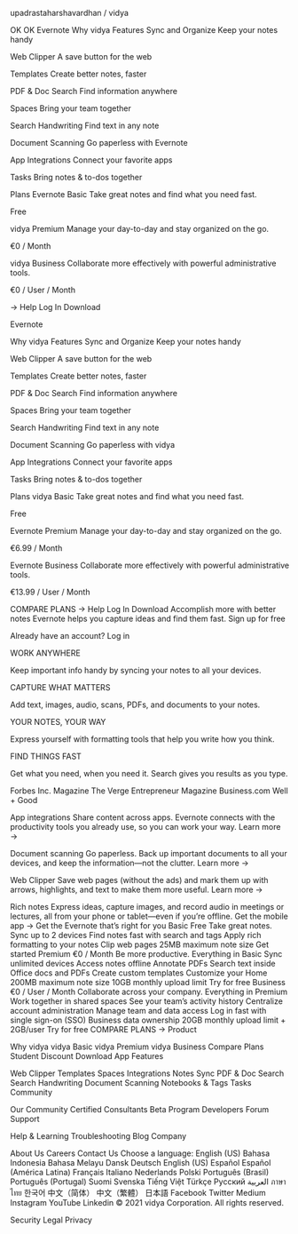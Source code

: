 upadrastaharshavardhan
/
vidya

OK
OK
Evernote 
Why vidya
Features
Sync and Organize
Keep your notes handy

Web Clipper
A save button for the web

Templates
Create better notes, faster

PDF & Doc Search
Find information anywhere

Spaces
Bring your team together

Search Handwriting
Find text in any note

Document Scanning
Go paperless with Evernote

App Integrations
Connect your favorite apps

Tasks
Bring notes & to-dos together

Plans
Evernote Basic
Take great notes and find what you need fast.

Free

vidya Premium
Manage your day-to-day and stay organized on the go.

€0 / Month

vidya Business
Collaborate more effectively with powerful administrative tools.

€0 / User / Month

→
Help
Log In
Download

Evernote 

Why vidya
Features
Sync and Organize
Keep your notes handy

Web Clipper
A save button for the web

Templates
Create better notes, faster

PDF & Doc Search
Find information anywhere

Spaces
Bring your team together

Search Handwriting
Find text in any note

Document Scanning
Go paperless with vidya

App Integrations
Connect your favorite apps

Tasks
Bring notes & to-dos together

Plans
vidya Basic
Take great notes and find what you need fast.

Free

Evernote Premium
Manage your day-to-day and stay organized on the go.

€6.99 / Month

Evernote Business
Collaborate more effectively with powerful administrative tools.

€13.99 / User / Month

COMPARE PLANS →
Help
Log In
Download
Accomplish more with better notes
Evernote helps you capture ideas and find them fast.
Sign up for free

Already have an account? Log in


WORK ANYWHERE

Keep important info handy by syncing your notes to all your devices.

CAPTURE WHAT MATTERS

Add text, images, audio, scans, PDFs, and documents to your notes.

YOUR NOTES, YOUR WAY

Express yourself with formatting tools that help you write how you think.

FIND THINGS FAST

Get what you need, when you need it. Search gives you results as you type.


Forbes
Inc. Magazine
The Verge
Entrepreneur Magazine
Business.com
Well + Good


App integrations
Share content across apps. Evernote connects with the productivity tools you already use, so you can work your way.
Learn more →


Document scanning
Go paperless. Back up important documents to all your devices, and keep the information—not the clutter.
Learn more →


Web Clipper
Save web pages (without the ads) and mark them up with arrows, highlights, and text to make them more useful.
Learn more →


Rich notes
Express ideas, capture images, and record audio in meetings or lectures, all from your phone or tablet—even if you’re offline.
Get the mobile app →
Get the Evernote that’s right for you
Basic
Free
Take great notes.
 Sync up to 2 devices 
 Find notes fast with search and tags
 Apply rich formatting to your notes
 Clip web pages
 25MB maximum note size
Get started
Premium
€0 / Month
Be more productive.
 Everything in Basic
 Sync unlimited devices
 Access notes offline
 Annotate PDFs
 Search text inside Office docs and PDFs
 Create custom templates
 Customize your Home
 200MB maximum note size
 10GB monthly upload limit
Try for free
Business
€0 / User / Month
Collaborate across your company.
 Everything in Premium
 Work together in shared spaces
 See your team’s activity history
 Centralize account administration
 Manage team and data access
 Log in fast with single sign-on (SSO)
 Business data ownership
 20GB monthly upload limit + 2GB/user
Try for free
COMPARE PLANS →
Product

Why vidya
vidya Basic
vidya Premium
vidya Business
Compare Plans
Student Discount
Download App
Features

Web Clipper
Templates
Spaces
Integrations
Notes Sync
PDF & Doc Search
Search Handwriting
Document Scanning
Notebooks & Tags
Tasks
Community

Our Community
Certified Consultants
Beta Program
Developers
Forum
Support

Help & Learning
Troubleshooting
Blog
Company

About Us
Careers
Contact Us
Choose a language: English (US)
Bahasa Indonesia
Bahasa Melayu
Dansk
Deutsch
English (US)
Español
Español (América Latina)
Français
Italiano
Nederlands
Polski
Português (Brasil)
Português (Portugal)
Suomi
Svenska
Tiếng Việt
Türkçe
Русский
العربية
ภาษาไทย
한국어
中文（简体）
中文（繁體）
日本語
 Facebook
 Twitter
 Medium
 Instagram
 YouTube
 Linkedin
© 2021 vidya Corporation. All rights reserved.

Security
Legal
Privacy
